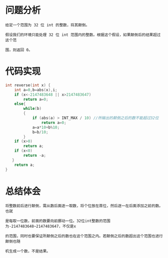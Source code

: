 # 问题分析 #
    给定一个范围为 32 位 int 的整数，将其颠倒。
    
    假设我们的环境只能处理 32 位 int 范围内的整数。根据这个假设，如果颠倒后的结果超过这个范

    围，则返回 0。
# 代码实现 #
```C
int reverse(int x) {
    int a=0,b=abs(x),i;
    if (x<-2147483648 || x>2147483647)
        return a=0;
    else{
        while(b)
        {
            if (abs(a) > INT_MAX / 10) //所输出的颠倒之后的数不能超过32位
                return a=0;
            a=a*10+b%10;
            b=b/10;
        }
    if (x>0)
        return a;
    if (x<0)
        return -a;
   } 
    return a;
}
```
# 总结体会 #
    将整数前后进行颠倒，需从数后面逐一取数，将个位放在首位，然后逐一在后面添加之前的数。也就

    是每取一位数，前面的数要向前挪动一位。32位int整数的范围为-2147483648~2147483647，不仅是x
    
    的范围，同时也要保证所颠倒之后的数也在这个范围之内。若颠倒之后的数超出这个范围也进行颠倒也随
    
    机生成一个数，不是结果。